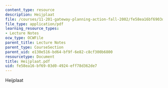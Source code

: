 ```yaml
---
content_type: resource
description: Heijplaat
file: /courses/11-201-gateway-planning-action-fall-2002/fe58ea16bf6903d04924eff78d362de7_Heijplaat.pdf
file_type: application/pdf
learning_resource_types:
- Lecture Notes
ocw_type: OCWFile
parent_title: Lecture Notes
parent_type: CourseSection
parent_uid: e130e516-bd64-bf9f-6e82-c8cf300b6800
resourcetype: Document
title: Heijplaat.pdf
uid: fe58ea16-bf69-03d0-4924-eff78d362de7
---
```

Heijplaat

